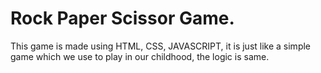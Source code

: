 # Rock Paper Scissor Game.
This game is made using HTML, CSS, JAVASCRIPT, it is just like a simple game which we use to play in our childhood, the logic is same.
